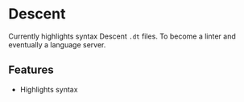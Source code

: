 # Descent

Currently highlights syntax Descent `.dt` files. To become a linter and eventually a language server.

## Features
- Highlights syntax